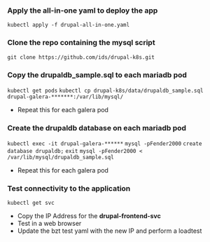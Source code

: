 ### Apply the all-in-one yaml to deploy the app
`kubectl apply -f drupal-all-in-one.yaml`

### Clone the repo containing the mysql script
`git clone https://github.com/ids/drupal-k8s.git`

### Copy the drupaldb_sample.sql to each mariadb pod
`kubectl get pods`
`kubectl cp drupal-k8s/data/drupaldb_sample.sql drupal-galera-*******:/var/lib/mysql/`

- Repeat this for each galera pod

### Create the drupaldb database on each mariadb pod
`kubectl exec -it drupal-galera-******`
`mysql -pFender2000`
`create database drupaldb;`
`exit`
`mysql -pFender2000 < /var/lib/mysql/drupaldb_sample.sql`

- Repeat this for each galera pod

### Test connectivity to the application
`kubectl get svc`

- Copy the IP Address for the **drupal-frontend-svc**
- Test in a web browser
- Update the bzt test yaml with the new IP and perform a loadtest
